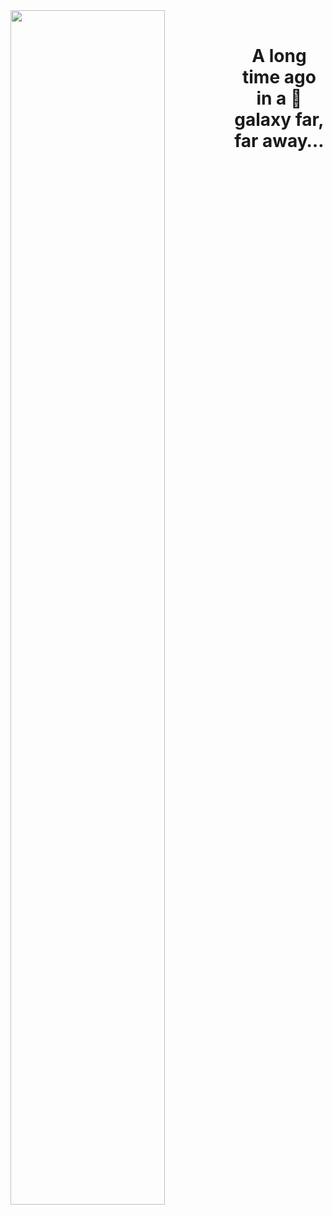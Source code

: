  <img align="left" src="https://user-images.githubusercontent.com/65187002/144930161-2f783401-8d27-4fdf-a2f7-cc0ba32f1f1f.gif" width="70%" style="display:inline;">
 <br>
<p align="center">
    <h1 align="center">A long time ago in a 🌌 galaxy far, far away…</h1>
</p>
